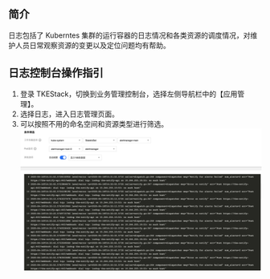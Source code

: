 ## 简介

日志包括了 Kuberntes 集群的运行容器的日志情况和各类资源的调度情况，对维护人员日常观察资源的变更以及定位问题均有帮助。

## 日志控制台操作指引

1. 登录 TKEStack，切换到业务管理控制台，选择左侧导航栏中的【应用管理】。
2. 选择日志，进入日志管理页面。 
3. 可以按照不用的命名空间和资源类型进行筛选。
   ![](../Images/日志.png)
